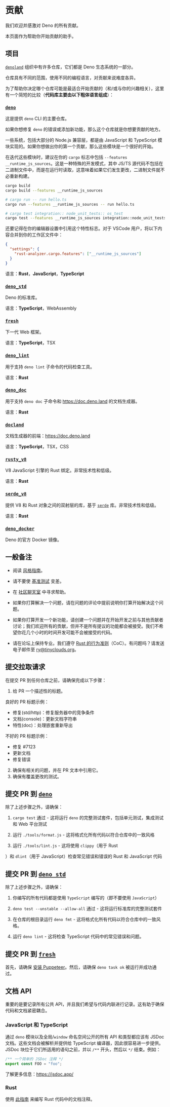 # 贡献

我们欢迎并感激对 Deno 的所有贡献。

本页面作为帮助你开始贡献的助手。

## 项目

[`denoland`](https://github.com/denoland) 组织中有许多仓库，它们都是 Deno
生态系统的一部分。

仓库具有不同的范围，使用不同的编程语言，对贡献来说难度各异。

为了帮助你决定哪个仓库可能是最适合开始贡献的（和/或与你的兴趣相关），这里有一个简短的比较（**代码库主要由以下粗体语言组成**）：

### [`deno`](https://github.com/denoland/deno)

这是提供 `deno` CLI 的主要仓库。

如果你想修复 `deno` 的错误或添加新功能，那么这个仓库就是你想要贡献的地方。

一些系统，包括大部分的 Node.js 兼容层，都是由 JavaScript 和 TypeScript
模块实现的。如果你想做出你的第一个贡献，那么这些模块是一个很好的开始。

在迭代这些模块时，建议在你的 `cargo` 标志中包括
`--features __runtime_js_sources`。这是一种特殊的开发模式，其中 JS/TS
源代码不包括在二进制文件中，而是在运行时读取，这意味着如果它们发生更改，二进制文件就不必重新构建。

```sh
cargo build
cargo build --features __runtime_js_sources

# cargo run -- run hello.ts
cargo run --features __runtime_js_sources -- run hello.ts

# cargo test integration:: node_unit_tests:: os_test
cargo test --features __runtime_js_sources integration::node_unit_tests::os_test
```

还要记得在你的编辑器设置中引用这个特性标志。对于 VSCode
用户，将以下内容合并到你的工作区文件中：

```json
{
  "settings": {
    "rust-analyzer.cargo.features": ["__runtime_js_sources"]
  }
}
```

语言：**Rust**，**JavaScript**，**TypeScript**

### [`deno_std`](https://github.com/denoland/deno_std)

Deno 的标准库。

语言：**TypeScript**，WebAssembly

### [`fresh`](https://github.com/denoland/fresh)

下一代 Web 框架。

语言：**TypeScript**，TSX

### [`deno_lint`](https://github.com/denoland/deno_lint)

用于支持 `deno lint` 子命令的代码检查工具。

语言：**Rust**

### [`deno_doc`](https://github.com/denoland/deno_doc)

用于支持 `deno doc` 子命令和 https://doc.deno.land 的文档生成器。

语言：**Rust**

### [`docland`](https://github.com/denoland/docland)

文档生成器的前端：https://doc.deno.land

语言：**TypeScript**，TSX，CSS

### [`rusty_v8`](https://github.com/denoland/rusty_v8)

V8 JavaScript 引擎的 Rust 绑定。非常技术性和低级。

语言：**Rust**

### [`serde_v8`](https://github.com/denoland/deno_core/tree/main/serde_v8)

提供 V8 和 Rust 对象之间的双射层的库，基于
[`serde`](https://crates.io/crates/serde) 库。非常技术性和低级。

语言：**Rust**

### [`deno_docker`](https://github.com/denoland/deno_docker)

Deno 的官方 Docker 镜像。

## 一般备注

- 阅读 [风格指南](./style_guide.md)。

- 请不要使 [基准测试](https://deno.land/benchmarks) 变差。

- 在 [社区聊天室](https://discord.gg/deno) 中寻求帮助。

- 如果你打算解决一个问题，请在问题的评论中提前说明你打算开始解决这个问题。

- 如果你打算开发一个新功能，请创建一个问题并在开始开发之前与其他贡献者讨论；我们欢迎所有的贡献，但并不是所有提议的功能都会被接受。我们不希望你花几个小时的时间开发可能不会被接受的代码。

- 请在论坛上保持专业。我们遵守
  [Rust 的行为准则](https://www.rust-lang.org/policies/code-of-conduct)（CoC）。有问题吗？请发送电子邮件至
  [ry@tinyclouds.org](mailto:ry@tinyclouds.org)。

## 提交拉取请求

在提交 PR 到任何仓库之前，请确保完成以下步骤：

1. 给 PR 一个描述性的标题。

良好的 PR 标题示例：

- 修复(std/http)：修复服务器中的竞争条件
- 文档(console)：更新文档字符串
- 特性(doc)：处理嵌套重新导出

不好的 PR 标题示例：

- 修复 #7123
- 更新文档
- 修复错误

2. 确保有相关的问题，并在 PR 文本中引用它。
3. 确保有覆盖更改的测试。

## 提交 PR 到 [`deno`](https://github.com/denoland/deno)

除了上述步骤之外，请确保：

1. `cargo test` 通过 - 这将运行 `deno` 的完整测试套件，包括单元测试，集成测试和
   Web 平台测试

1. 运行 `./tools/format.js` - 这将格式化所有代码以符合仓库中的一致风格

1. 运行 `./tools/lint.js` - 这将使用 `clippy`（用于 Rust

）和 `dlint`（用于 JavaScript）检查常见错误和错误的 Rust 和 JavaScript 代码

## 提交 PR 到 [`deno_std`](https://github.com/denoland/deno_std)

除了上述步骤之外，请确保：

1. 你编写的所有代码都是使用 `TypeScript` 编写的（即不要使用 `JavaScript`）

1. `deno test --unstable --allow-all` 通过 - 这将运行标准库的完整测试套件

1. 在仓库的根目录运行 `deno fmt` - 这将格式化所有代码以符合仓库中的一致风格。

1. 运行 `deno lint` - 这将检查 TypeScript 代码中的常见错误和问题。

## 提交 PR 到 [`fresh`](https://github.com/denoland/fresh)

首先，请确保
[安装 Puppeteer](https://github.com/lucacasonato/deno-puppeteer#installation)。然后，请确保
`deno task ok` 被运行并成功通过。

## 文档 API

重要的是要记录所有公共
API，并且我们希望与代码内联进行记录。这有助于确保代码和文档紧密耦合。

### JavaScript 和 TypeScript

通过 `deno` 模块以及全局/`window` 命名空间公开的所有 API 和类型都应该有 JSDoc
文档。这些文档会被解析并提供给 TypeScript 编译器，因此很容易进一步提供。JSDoc
块位于它们所适用的语句之前，并以 `/**` 开头，然后以 `*/` 结束。例如：

```ts
/** 一个简单的 JSDoc 注释 */
export const FOO = "foo";
```

了解更多信息：https://jsdoc.app/

### Rust

使用 [此指南](https://doc.rust-lang.org/rustdoc/how-to-write-documentation.html)
来编写 Rust 代码中的文档注释。
